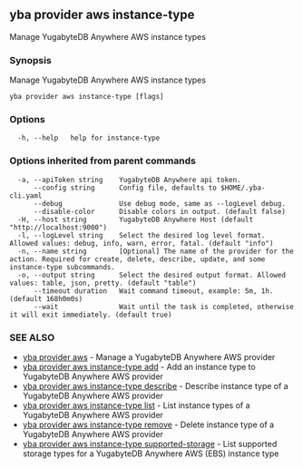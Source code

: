 ## yba provider aws instance-type

Manage YugabyteDB Anywhere AWS instance types

### Synopsis

Manage YugabyteDB Anywhere AWS instance types

```
yba provider aws instance-type [flags]
```

### Options

```
  -h, --help   help for instance-type
```

### Options inherited from parent commands

```
  -a, --apiToken string    YugabyteDB Anywhere api token.
      --config string      Config file, defaults to $HOME/.yba-cli.yaml
      --debug              Use debug mode, same as --logLevel debug.
      --disable-color      Disable colors in output. (default false)
  -H, --host string        YugabyteDB Anywhere Host (default "http://localhost:9000")
  -l, --logLevel string    Select the desired log level format. Allowed values: debug, info, warn, error, fatal. (default "info")
  -n, --name string        [Optional] The name of the provider for the action. Required for create, delete, describe, update, and some instance-type subcommands.
  -o, --output string      Select the desired output format. Allowed values: table, json, pretty. (default "table")
      --timeout duration   Wait command timeout, example: 5m, 1h. (default 168h0m0s)
      --wait               Wait until the task is completed, otherwise it will exit immediately. (default true)
```

### SEE ALSO

* [yba provider aws](yba_provider_aws.md)	 - Manage a YugabyteDB Anywhere AWS provider
* [yba provider aws instance-type add](yba_provider_aws_instance-type_add.md)	 - Add an instance type to YugabyteDB Anywhere AWS provider
* [yba provider aws instance-type describe](yba_provider_aws_instance-type_describe.md)	 - Describe instance type of a YugabyteDB Anywhere AWS provider
* [yba provider aws instance-type list](yba_provider_aws_instance-type_list.md)	 - List instance types of a YugabyteDB Anywhere AWS provider
* [yba provider aws instance-type remove](yba_provider_aws_instance-type_remove.md)	 - Delete instance type of a YugabyteDB Anywhere AWS provider
* [yba provider aws instance-type supported-storage](yba_provider_aws_instance-type_supported-storage.md)	 - List supported storage types for a YugabyteDB Anywhere AWS (EBS) instance type

